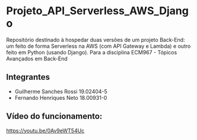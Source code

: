 # Projeto_API_Serverless_AWS_Django
Repositório destinado à hospedar duas versões de um projeto Back-End: um feito de forma Serverless na AWS (com API Gateway e Lambda) e outro feito em Python (usando Django). Para a disciplina ECM967 - Tópicos Avançados em Back-End

## Integrantes
- Guilherme Sanches Rossi 19.02404-5
- Fernando Henriques Neto 18.00931-0

## Vídeo do funcionamento:
https://youtu.be/0Av9eWT54Uc
